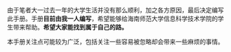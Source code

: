 由于笔者大一过去一年的大学生活并没有那么顺利，加之各方原因，最后决定编写此手册。手册**目前由我一人编写**，希望能够给海南师范大学信息科学技术学院的学生带来帮助。**希望大家能找到属于自己的路。**

本手册关注点可能较为广泛，包括关注一些容易被忽略却会带来一些麻烦的事情。